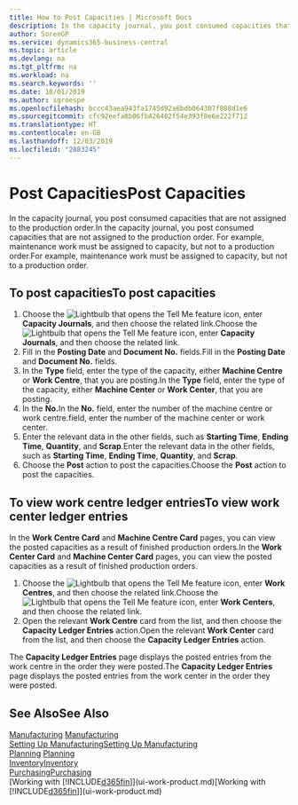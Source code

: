 ```yaml
---
title: How to Post Capacities | Microsoft Docs
description: In the capacity journal, you post consumed capacities that are not assigned to the production order. For example, maintenance work must be assigned to capacity, but not to a production order.
author: SorenGP
ms.service: dynamics365-business-central
ms.topic: article
ms.devlang: na
ms.tgt_pltfrm: na
ms.workload: na
ms.search.keywords: ''
ms.date: 10/01/2019
ms.author: sgroespe
ms.openlocfilehash: bccc43aea943fa1745d92a6bdb064307f088d1e6
ms.sourcegitcommit: cfc92eefa8b06fb426482f54e393f0e6e222f712
ms.translationtype: HT
ms.contentlocale: en-GB
ms.lasthandoff: 12/03/2019
ms.locfileid: "2883245"
---
```

# <a name="post-capacities"></a><span data-ttu-id="fd9ef-104">Post Capacities</span><span class="sxs-lookup"><span data-stu-id="fd9ef-104">Post Capacities</span></span>
<span data-ttu-id="fd9ef-105">In the capacity journal, you post consumed capacities that are not assigned to the production order.</span><span class="sxs-lookup"><span data-stu-id="fd9ef-105">In the capacity journal, you post consumed capacities that are not assigned to the production order.</span></span> <span data-ttu-id="fd9ef-106">For example, maintenance work must be assigned to capacity, but not to a production order.</span><span class="sxs-lookup"><span data-stu-id="fd9ef-106">For example, maintenance work must be assigned to capacity, but not to a production order.</span></span>  

## <a name="to-post-capacities"></a><span data-ttu-id="fd9ef-107">To post capacities</span><span class="sxs-lookup"><span data-stu-id="fd9ef-107">To post capacities</span></span>  
1.  <span data-ttu-id="fd9ef-108">Choose the ![Lightbulb that opens the Tell Me feature](media/ui-search/search_small.png "Tell me what you want to do") icon, enter **Capacity Journals**, and then choose the related link.</span><span class="sxs-lookup"><span data-stu-id="fd9ef-108">Choose the ![Lightbulb that opens the Tell Me feature](media/ui-search/search_small.png "Tell me what you want to do") icon, enter **Capacity Journals**, and then choose the related link.</span></span>  
2.  <span data-ttu-id="fd9ef-109">Fill in the **Posting Date** and **Document No.** fields.</span><span class="sxs-lookup"><span data-stu-id="fd9ef-109">Fill in the **Posting Date** and **Document No.** fields.</span></span>  
3.  <span data-ttu-id="fd9ef-110">In the **Type** field, enter the type of the capacity, either **Machine Centre** or **Work Centre**, that you are posting.</span><span class="sxs-lookup"><span data-stu-id="fd9ef-110">In the **Type** field, enter the type of the capacity, either **Machine Center** or **Work Center**, that you are posting.</span></span>  
4.  <span data-ttu-id="fd9ef-111">In the **No.**</span><span class="sxs-lookup"><span data-stu-id="fd9ef-111">In the **No.**</span></span> <span data-ttu-id="fd9ef-112">field, enter the number of the machine centre or work centre.</span><span class="sxs-lookup"><span data-stu-id="fd9ef-112">field, enter the number of the machine center or work center.</span></span>  
5.  <span data-ttu-id="fd9ef-113">Enter the relevant data in the other fields, such as **Starting Time**, **Ending Time**, **Quantity**, and **Scrap**.</span><span class="sxs-lookup"><span data-stu-id="fd9ef-113">Enter the relevant data in the other fields, such as **Starting Time**, **Ending Time**, **Quantity**, and **Scrap**.</span></span>  
6.  <span data-ttu-id="fd9ef-114">Choose the **Post** action to post the capacities.</span><span class="sxs-lookup"><span data-stu-id="fd9ef-114">Choose the **Post** action to post the capacities.</span></span>  

## <a name="to-view-work-center-ledger-entries"></a><span data-ttu-id="fd9ef-115">To view work centre ledger entries</span><span class="sxs-lookup"><span data-stu-id="fd9ef-115">To view work center ledger entries</span></span>  
<span data-ttu-id="fd9ef-116">In the **Work Centre Card** and **Machine Centre Card** pages, you can view the posted capacities as a result of finished production orders.</span><span class="sxs-lookup"><span data-stu-id="fd9ef-116">In the **Work Center Card** and **Machine Center Card** pages, you can view the posted capacities as a result of finished production orders.</span></span>    
1.  <span data-ttu-id="fd9ef-117">Choose the ![Lightbulb that opens the Tell Me feature](media/ui-search/search_small.png "Tell me what you want to do") icon, enter **Work Centres**, and then choose the related link.</span><span class="sxs-lookup"><span data-stu-id="fd9ef-117">Choose the ![Lightbulb that opens the Tell Me feature](media/ui-search/search_small.png "Tell me what you want to do") icon, enter **Work Centers**, and then choose the related link.</span></span>  
2.  <span data-ttu-id="fd9ef-118">Open the relevant **Work Centre** card from the list, and then choose the **Capacity Ledger Entries** action.</span><span class="sxs-lookup"><span data-stu-id="fd9ef-118">Open the relevant **Work Center** card from the list, and then choose the **Capacity Ledger Entries** action.</span></span>  

<span data-ttu-id="fd9ef-119">The **Capacity Ledger Entries** page displays the posted entries from the work centre in the order they were posted.</span><span class="sxs-lookup"><span data-stu-id="fd9ef-119">The **Capacity Ledger Entries** page displays the posted entries from the work center in the order they were posted.</span></span>   

## <a name="see-also"></a><span data-ttu-id="fd9ef-120">See Also</span><span class="sxs-lookup"><span data-stu-id="fd9ef-120">See Also</span></span>  
<span data-ttu-id="fd9ef-121">[Manufacturing](production-manage-manufacturing.md)  </span><span class="sxs-lookup"><span data-stu-id="fd9ef-121">[Manufacturing](production-manage-manufacturing.md)  </span></span>  
[<span data-ttu-id="fd9ef-122">Setting Up Manufacturing</span><span class="sxs-lookup"><span data-stu-id="fd9ef-122">Setting Up Manufacturing</span></span>](production-configure-production-processes.md)  
<span data-ttu-id="fd9ef-123">[Planning](production-planning.md)    </span><span class="sxs-lookup"><span data-stu-id="fd9ef-123">[Planning](production-planning.md)    </span></span>  
[<span data-ttu-id="fd9ef-124">Inventory</span><span class="sxs-lookup"><span data-stu-id="fd9ef-124">Inventory</span></span>](inventory-manage-inventory.md)  
[<span data-ttu-id="fd9ef-125">Purchasing</span><span class="sxs-lookup"><span data-stu-id="fd9ef-125">Purchasing</span></span>](purchasing-manage-purchasing.md)  
<span data-ttu-id="fd9ef-126">[Working with [!INCLUDE[d365fin](includes/d365fin_md.md)]](ui-work-product.md)</span><span class="sxs-lookup"><span data-stu-id="fd9ef-126">[Working with [!INCLUDE[d365fin](includes/d365fin_md.md)]](ui-work-product.md)</span></span>
